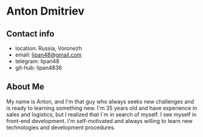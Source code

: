 # Anton Dmitriev

## Contact info

* location: Russia, Voronezh
* email: lipan48@gmail.com
* telegram: lipan48
* git-hub: lipan4836

## About Me

My name is Anton, and I'm that guy who always seeks new challenges and is ready to learning something new. I'm 35 years old and have experience in sales and logistics, but I realized that I`m in search of myself. I see myself in front-end development. I'm self-motivated and always willing to learn new technologies and development procedures.